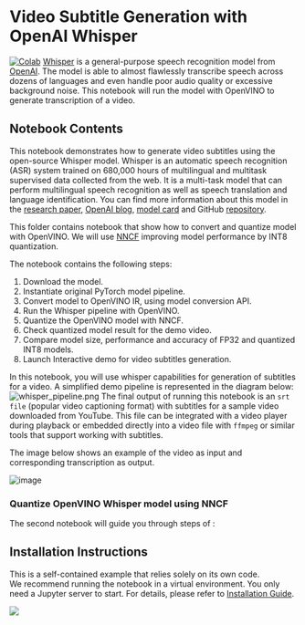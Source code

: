 # Video Subtitle Generation with OpenAI Whisper
[![Colab](https://colab.research.google.com/assets/colab-badge.svg)](https://colab.research.google.com/github/openvinotoolkit/openvino_notebooks/blob/latest/notebooks/whisper-subtitles-generation/whisper-subtitles-generation.ipynb)
[Whisper](https://openai.com/index/whisper/) is a general-purpose speech recognition model from [OpenAI](https://openai.com). The model is able to almost flawlessly transcribe speech across dozens of languages and even handle poor audio quality or excessive background noise.
This notebook will run the model with OpenVINO to generate transcription of a video.

## Notebook Contents

This notebook demonstrates how to generate video subtitles using the open-source Whisper model. Whisper is an automatic speech recognition (ASR) system trained on 680,000 hours of multilingual and multitask supervised data collected from the web. It is a multi-task model that can perform multilingual speech recognition as well as speech translation and language identification.
You can find more information about this model in the [research paper](https://cdn.openai.com/papers/whisper.pdf), [OpenAI blog](https://openai.com/index/whisper/), [model card](https://github.com/openai/whisper/blob/main/model-card.md) and GitHub [repository](https://github.com/openai/whisper).

This folder contains notebook that show how to convert and quantize model with OpenVINO. We will use [NNCF](https://github.com/openvinotoolkit/nncf) improving model performance by INT8 quantization.

The notebook contains the following steps:
1. Download the model.
2. Instantiate original PyTorch model pipeline.
3. Convert model to OpenVINO IR, using model conversion API.
4. Run the Whisper pipeline with OpenVINO.
5. Quantize the OpenVINO model with NNCF.
6. Check quantized model result for the demo video.
7. Compare model size, performance and accuracy of FP32 and quantized INT8 models.
8. Launch Interactive demo for video subtitles generation.

In this notebook, you will use whisper capabilities for generation of subtitles for a video.
A simplified demo pipeline is represented in the diagram below:
![whisper_pipeline.png](https://user-images.githubusercontent.com/29454499/204536733-1f4342f7-2328-476a-a431-cb596df69854.png)
The final output of running this notebook is an `srt file` (popular video captioning format) with subtitles for a sample video downloaded from YouTube.
This file can be integrated with a video player during playback or embedded directly into a video file with `ffmpeg` or similar tools that support working with subtitles.

The image below shows an example of the video as input and corresponding transcription as output.

![image](https://user-images.githubusercontent.com/29454499/204548693-1304ef33-c790-490d-8a8b-d5766acb6254.png)


### Quantize OpenVINO Whisper model using NNCF
The second notebook will guide you through steps of  :


## Installation Instructions

This is a self-contained example that relies solely on its own code.</br>
We recommend  running the notebook in a virtual environment. You only need a Jupyter server to start.
For details, please refer to [Installation Guide](../../README.md).

<img referrerpolicy="no-referrer-when-downgrade" src="https://static.scarf.sh/a.png?x-pxid=5b5a4db0-7875-4bfb-bdbd-01698b5b1a77&file=notebooks/whisper-subtitles-generation/README.md" />
